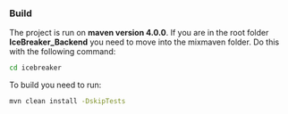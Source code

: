 ### Build

The project is run on **maven version 4.0.0**. 
If you are in the root folder **IceBreaker_Backend** you need to move into the mixmaven folder. Do this with the following command:

```cmd
cd icebreaker
```

To build you need to run:

```cmd
mvn clean install -DskipTests
```

